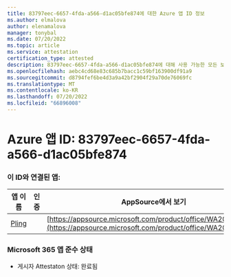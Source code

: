 ```yaml
---
title: 83797eec-6657-4fda-a566-d1ac05bfe874에 대한 Azure 앱 ID 정보
ms.author: elmalova
author: elenamalova
manager: tonybal
ms.date: 07/20/2022
ms.topic: article
ms.service: attestation
certification_type: attested
description: 83797eec-6657-4fda-a566-d1ac05bfe874에 대해 사용 가능한 모든 보안 및 규정 준수 정보입니다.
ms.openlocfilehash: aebc4cd68e83c685b7bacc1c59bf163900df91a9
ms.sourcegitcommit: d8794fef6be4d3a9a42bf2904f29a70de76069fc
ms.translationtype: MT
ms.contentlocale: ko-KR
ms.lasthandoff: 07/20/2022
ms.locfileid: "66896008"
---
```

# <a name="azure-app-id-83797eec-6657-4fda-a566-d1ac05bfe874"></a>Azure 앱 ID: 83797eec-6657-4fda-a566-d1ac05bfe874


### <a name="apps-associated-with-this-id"></a>이 ID와 연결된 앱:
| **앱 이름** | **인증** | **AppSource에서 보기** |
|--------------|---------------|-----------------------|
| [Pling](../forward/WA200004294.md) |  | [https://appsource.microsoft.com/product/office/WA200004294](https://appsource.microsoft.com/product/office/WA200004294) |

### <a name="microsoft-365-app-compliance-status"></a>Microsoft 365 앱 준수 상태
- 게시자 Attestaton 상태: 완료됨
